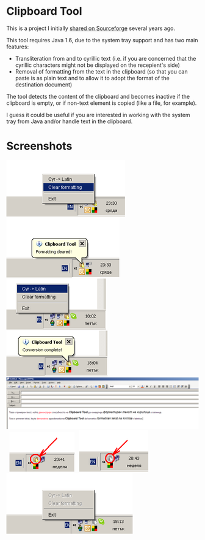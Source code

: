 Clipboard Tool
==============

This is a project I initially [shared on Sourceforge](https://sourceforge.net/projects/clipboard-tool/) several years ago.

This tool requires Java 1.6, due to the system tray support and has two main features:
  * Transliteration from and to cyrillic text (i.e. if you are concerned that the cyrillic characters might not be displayed on the recepient's side)
  * Removal of formatting from the text in the clipboard (so that you can paste is as plain text and to allow it to adopt the format of the destination document)

The tool detects the content of the clipboard and becomes inactive if the clipboard is empty, or if non-text element is copied (like a file, for example).

I guess it could be useful if you are interested in working with the system tray from Java and/or handle text in the clipboard.

Screenshots
===========
![Alt text](screenshots/ct_clear_formatting_menu.png "Clear formatting menu") &nbsp;
![Alt text](screenshots/ct_clear_formatting_notification.png "Clear formatting notification") &nbsp;
![Alt text](screenshots/ct_conver_cyrillic_to_latin_menu.png "Transliteration menu") &nbsp;
![Alt text](screenshots/ct_conver_cyrillic_to_latin_notification.png "Transliteration notification") &nbsp;
![Alt text](screenshots/ct_conver_cyrillic_to_latin_sample.png "Transliteration by preserving the original formatting") &nbsp;
![Alt text](screenshots/ct_started_active.png "Tool started, active") &nbsp;
![Alt text](screenshots/ct_started_inactive.png "Tool started, inactive") &nbsp;
![Alt text](screenshots/ct_started_inactive_menu.png "Tool started, inactive") &nbsp;
